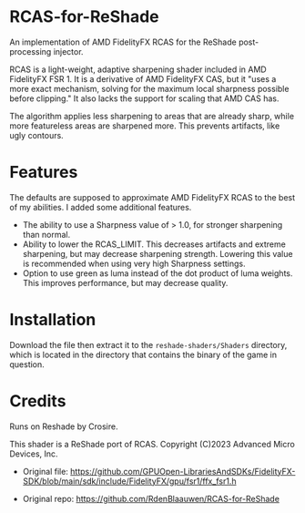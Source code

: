 # RCAS-for-ReShade

An implementation of AMD FidelityFX RCAS for the ReShade post-processing injector.

RCAS is a light-weight, adaptive sharpening shader included in AMD FidelityFX FSR 1. It is a derivative of AMD FidelityFX CAS, but it "uses a more exact mechanism, solving for the maximum local sharpness possible before clipping." It also lacks the support for scaling that AMD CAS has.

The algorithm applies less sharpening to areas that are already sharp, while more
featureless areas are sharpened more. This prevents artifacts, like ugly contours.

# Features

The defaults are supposed to approximate AMD FidelityFX RCAS to the best of my abilities.
I added some additional features.

- The ability to use a Sharpness value of > 1.0, for stronger sharpening than normal.
- Ability to lower the RCAS_LIMIT. This decreases artifacts and extreme sharpening, but may decrease sharpening strength. Lowering this value is recommended when using very high Sharpness settings.
- Option to use green as luma instead of the dot product of luma weights. This improves performance, but may decrease quality.

# Installation

Download the file then extract it to the `reshade-shaders/Shaders` directory, which is located in the directory that contains the binary of the game in question.

# Credits

Runs on Reshade by Crosire.

This shader is a ReShade port of RCAS. Copyright (C)2023 Advanced Micro Devices, Inc.

- Original file: https://github.com/GPUOpen-LibrariesAndSDKs/FidelityFX-SDK/blob/main/sdk/include/FidelityFX/gpu/fsr1/ffx_fsr1.h

- Original repo: https://github.com/RdenBlaauwen/RCAS-for-ReShade
